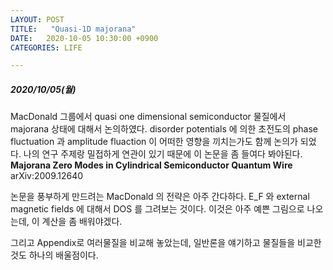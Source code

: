 ```yaml
---
LAYOUT: POST
TITLE:   "Quasi-1D majorana"
DATE:   2020-10-05 10:30:00 +0900
CATEGORIES: LIFE

---
```




#####  2020/10/05(월)


MacDonald 그룹에서 quasi one dimensional semiconductor 물질에서 majorana 상태에 대해서 논의하였다. 
disorder potentials 에 의한 초전도의 phase fluctuation 과 amplitude fluaction 이 어떠한 영향을 끼치는가도 함께 논의가 되었다. 
나의 연구 주제랑 밀접하게 연관이 있기 때문에 이 논문을 좀 들여다 봐야된다.
**Majorana Zero Modes in Cylindrical Semiconductor Quantum Wire**
arXiv:2009.12640


논문을 풍부하게 만드려는 MacDonald 의 전략은 아주 간다하다. E_F 와 external magnetic fields 에 대해서 DOS 를 그려보는 것이다. 이것은 아주 예쁜 그림으로 나오는데, 이 계산을 좀 배워야겠다. 

그리고 Appendix로 여러물질을 비교해 놓았는데, 일반론을 얘기하고 물질들을 비교한 것도 하나의 배울점이다. 




